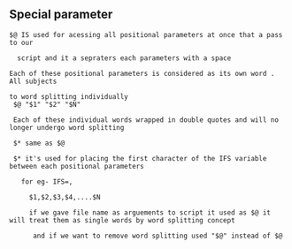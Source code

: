 ## Special parameter
  
    $@ IS used for acessing all positional parameters at once that a pass to our 
      
      script and it a sepraters each parameters with a space 
    
    Each of these positional parameters is considered as its own word . All subjects

    to word splitting individually
     $@ "$1" "$2" "$N"

     Each of these individual words wrapped in double quotes and will no longer undergo word splitting

     $* same as $@

     $* it's used for placing the first character of the IFS variable between each positional parameters

       for eg- IFS=,

         $1,$2,$3,$4,....$N

         if we gave file name as arguements to script it used as $@ it will treat them as single words by word splitting concept 
         
          and if we want to remove word splitting used "$@" instead of $@

          
